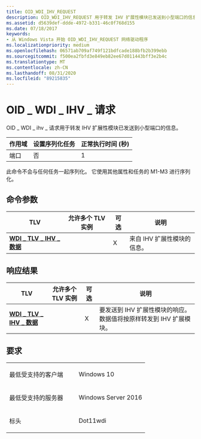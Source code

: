 ```yaml
---
title: OID_WDI_IHV_REQUEST
description: OID_WDI_IHV_REQUEST 用于转发 IHV 扩展性模块已发送到小型端口的信息。
ms.assetid: d5639def-ddde-4972-b331-46c0f768d155
ms.date: 07/18/2017
keywords:
- 从 Windows Vista 开始 OID_WDI_IHV_REQUEST 网络驱动程序
ms.localizationpriority: medium
ms.openlocfilehash: 06571ab709af749f121bdfcade188bfb2b399ebb
ms.sourcegitcommit: f500ea2fbfd3e849eb82ee67d011443bff3e2b4c
ms.translationtype: MT
ms.contentlocale: zh-CN
ms.lasthandoff: 08/31/2020
ms.locfileid: "89215835"
---
```

# <a name="oid_wdi_ihv_request"></a>OID \_ WDI \_ IHV \_ 请求


OID \_ WDI \_ ihv \_ 请求用于转发 IHV 扩展性模块已发送到小型端口的信息。

| 作用域 | 设置序列化任务 | 正常执行时间 (秒)  |
|-------|--------------------------|---------------------------------|
| 端口  | 否                       | 1                               |

 

此命令不会与任何任务一起序列化。 它使用其他属性和任务的 M1-M3 进行序列化。

## <a name="command-parameter"></a>命令参数


| TLV                                                  | 允许多个 TLV 实例 | 可选 | 说明                                        |
|------------------------------------------------------|--------------------------------|----------|----------------------------------------------------|
| [**WDI \_ TLV \_ IHV \_ 数据**](./wdi-tlv-ihv-data.md) |                                | X        | 来自 IHV 扩展性模块的信息。 |

 

## <a name="response-result"></a>响应结果


| TLV                                                  | 允许多个 TLV 实例 | 可选 | 说明                                                                                                                 |
|------------------------------------------------------|--------------------------------|----------|-----------------------------------------------------------------------------------------------------------------------------|
| [**WDI \_ TLV \_ IHV \_ 数据**](./wdi-tlv-ihv-data.md) |                                | X        | 要发送到 IHV 扩展性模块的响应。 数据值将按原样转发到 IHV 扩展模块。 |

 

<a name="requirements"></a>要求
------------

<table>
<colgroup>
<col width="50%" />
<col width="50%" />
</colgroup>
<tbody>
<tr class="odd">
<td><p>最低受支持的客户端</p></td>
<td><p>Windows 10</p></td>
</tr>
<tr class="even">
<td><p>最低受支持的服务器</p></td>
<td><p>Windows Server 2016</p></td>
</tr>
<tr class="odd">
<td><p>标头</p></td>
<td>Dot11wdi</td>
</tr>
</tbody>
</table>

 

